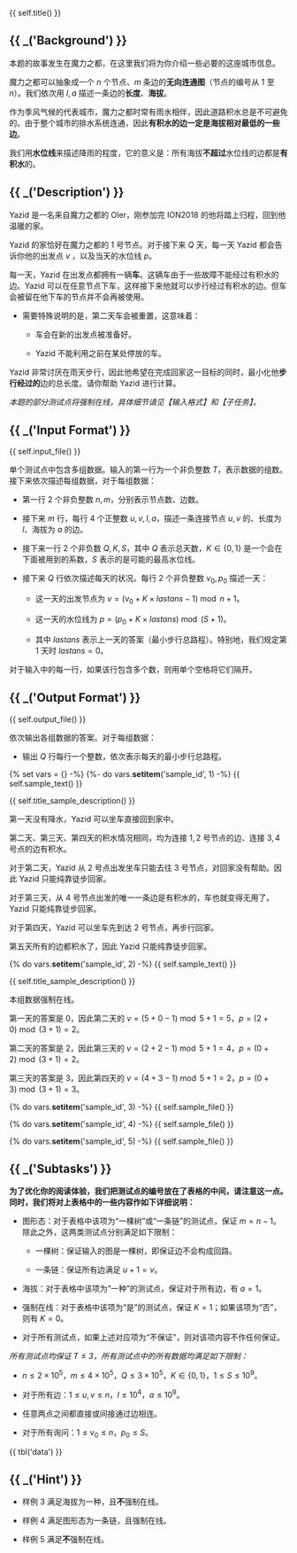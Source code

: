 {{ self.title() }}

## {{ _('Background') }}

本题的故事发生在魔力之都，在这里我们将为你介绍一些必要的这座城市信息。

魔力之都可以抽象成一个 $n$ 个节点、$m$ 条边的**无向连通图**（节点的编号从 $1$ 至 $n$）。我们依次用 $l,a$ 描述一条边的**长度**、**海拔**。

作为季风气候的代表城市，魔力之都时常有雨水相伴，因此道路积水总是不可避免的。由于整个城市的排水系统连通，因此**有积水的边一定是海拔相对最低的一些边**。

我们用**水位线**来描述降雨的程度，它的意义是：所有海拔**不超过**水位线的边都是**有积水**的。

## {{ _('Description') }}

Yazid 是一名来自魔力之都的 OIer，刚参加完 ION2018 的他将踏上归程，回到他温暖的家。

Yazid 的家恰好在魔力之都的 $1$ 号节点。对于接下来 $Q$ 天，每一天 Yazid 都会告诉你他的出发点 $v$ ，以及当天的水位线 $p$。

每一天，Yazid 在出发点都拥有一辆**车**。这辆车由于一些故障不能经过有积水的边。Yazid 可以在任意节点下车，这样接下来他就可以步行经过有积水的边。但车会被留在他下车的节点并不会再被使用。

* 需要特殊说明的是，第二天车会被重置，这意味着：

	* 车会在新的出发点被准备好。
	
	* Yazid 不能利用之前在某处停放的车。

Yazid 非常讨厌在雨天步行，因此他希望在完成回家这一目标的同时，最小化他**步行经过的**边的总长度。请你帮助 Yazid 进行计算。

*本题的部分测试点将强制在线，具体细节请见【输入格式】和【子任务】。*

## {{ _('Input Format') }}

{{ self.input_file() }}

单个测试点中包含多组数据。输入的第一行为一个非负整数 $T$，表示数据的组数。接下来依次描述每组数据，对于每组数据：

* 第一行 $2$ 个非负整数 $n,m$，分别表示节点数、边数。

* 接下来 $m$ 行，每行 $4$ 个正整数 $u,v,l,a$，描述一条连接节点 $u,v$ 的、长度为 $l$、海拔为 $a$ 的边。

* 接下来一行 $2$ 个非负数 $Q,K,S$，其中 $Q$ 表示总天数，$K\in\left\{0,1\right\}$ 是一个会在下面被用到的系数，$S$ 表示的是可能的最高水位线。

* 接下来 $Q$ 行依次描述每天的状况。每行 $2$ 个非负整数 $v_0,p_0$ 描述一天：

	* 这一天的出发节点为 $v=\left(v_0+K\times lastans-1\right)\bmod n+1$。

	* 这一天的水位线为 $p=\left(p_0+K\times lastans\right)\bmod \left(S+1\right)$。

	* 其中 $lastans$ 表示上一天的答案（最小步行总路程）。特别地，我们规定第 $1$ 天时 $lastans=0$。

对于输入中的每一行，如果该行包含多个数，则用单个空格将它们隔开。

## {{ _('Output Format') }}

{{ self.output_file() }}

依次输出各组数据的答案。对于每组数据：

* 输出 $Q$ 行每行一个整数，依次表示每天的最小步行总路程。

{% set vars = {} -%}
{%- do vars.__setitem__('sample_id', 1) -%}
{{ self.sample_text() }}

{{ self.title_sample_description() }}

第一天没有降水，Yazid 可以坐车直接回到家中。

第二天、第三天、第四天的积水情况相同，均为连接 $1,2$ 号节点的边、连接 $3,4$ 号点的边有积水。

对于第二天，Yazid 从 $2$ 号点出发坐车只能去往 $3$ 号节点，对回家没有帮助。因此 Yazid 只能纯靠徒步回家。

对于第三天，从 $4$ 号节点出发的唯一一条边是有积水的，车也就变得无用了。Yazid 只能纯靠徒步回家。

对于第四天，Yazid 可以坐车先到达 $2$ 号节点，再步行回家。

第五天所有的边都积水了，因此 Yazid 只能纯靠徒步回家。

{% do vars.__setitem__('sample_id', 2) -%}
{{ self.sample_text() }}

{{ self.title_sample_description() }}

本组数据强制在线。

第一天的答案是 $0$，因此第二天的 $v=\left( 5+0-1\right)\bmod 5+1=5$，$p=\left(2+0\right)\bmod\left(3+1\right)=2$。

第二天的答案是 $2$，因此第三天的 $v=\left( 2+2-1\right)\bmod 5+1=4$，$p=\left(0+2\right)\bmod\left(3+1\right)=2$。

第三天的答案是 $3$，因此第四天的 $v=\left( 4+3-1\right)\bmod 5+1=2$，$p=\left(0+3\right)\bmod\left(3+1\right)=3$。

{% do vars.__setitem__('sample_id', 3) -%}
{{ self.sample_file() }}

{% do vars.__setitem__('sample_id', 4) -%}
{{ self.sample_file() }}

{% do vars.__setitem__('sample_id', 5) -%}
{{ self.sample_file() }}

## {{ _('Subtasks') }}

**为了优化你的阅读体验，我们把测试点的编号放在了表格的中间，请注意这一点。同时，我们将对上表格中的一些内容作如下详细说明：**

* 图形态：对于表格中该项为“一棵树”或“一条链”的测试点，保证 $m=n-1$。除此之外，这两类测试点分别满足如下限制：

	* 一棵树：保证输入的图是一棵树，即保证边不会构成回路。

	* 一条链：保证所有边满足 $u+1=v$。

* 海拔：对于表格中该项为“一种”的测试点，保证对于所有边，有 $a=1$。

* 强制在线：对于表格中该项为“是”的测试点，保证 $K=1$；如果该项为“否”，则有 $K=0$。

* 对于所有测试点，如果上述对应项为“不保证”，则对该项内容不作任何保证。

*所有测试点均保证 $T\leq 3$，所有测试点中的所有数据均满足如下限制：*

* $n\leq 2\times 10^5$，$m\leq 4\times 10^5$，$Q\leq 3\times 10^5$，$K\in\left\{0,1\right\}$，$1\leq S\leq 10^9$。

* 对于所有边：$1\leq u,v\leq n$，$l\leq 10^4$，$a\leq 10^9$。

* 任意两点之间都直接或间接通过边相连。

* 对于所有询问：$1\leq v_0\leq n$，$p_0\leq S$。

{{ tbl('data') }}

## {{ _('Hint') }}

* 样例 3 满足海拔为一种，且**不**强制在线。

* 样例 4 满足图形态为一条链，且强制在线。

* 样例 5 满足**不**强制在线。